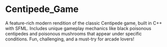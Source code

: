 # Centipede_Game
A feature-rich modern rendition of the classic Centipede game, built in C++ with SFML. Includes unique gameplay mechanics like black poisonous centipedes and poisonous mushrooms that appear under specific conditions. Fun, challenging, and a must-try for arcade lovers!
